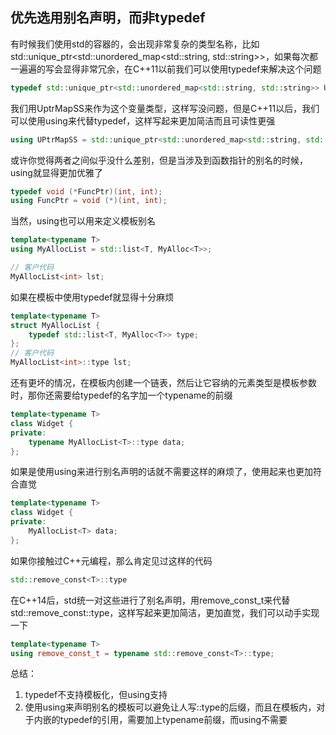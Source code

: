 ## 优先选用别名声明，而非typedef
有时候我们使用std的容器的，会出现非常复杂的类型名称，比如std::unique_ptr<std::unordered_map<std::string, std::string>>，如果每次都一遍遍的写会显得非常冗余，在C++11以前我们可以使用typedef来解决这个问题
```cpp
typedef std::unique_ptr<std::unordered_map<std::string, std::string>> UPtrMapSS;
```
我们用UptrMapSS来作为这个变量类型，这样写没问题，但是C++11以后，我们可以使用using来代替typedef，这样写起来更加简洁而且可读性更强
```cpp
using UPtrMapSS = std::unique_ptr<std::unordered_map<std::string, std::string>>;
```

或许你觉得两者之间似乎没什么差别，但是当涉及到函数指针的别名的时候，using就显得更加优雅了
```cpp
typedef void (*FuncPtr)(int, int);
using FuncPtr = void (*)(int, int);
```
当然，using也可以用来定义模板别名
```cpp
template<typename T>
using MyAllocList = std::list<T, MyAlloc<T>>;

// 客户代码
MyAllocList<int> lst;
```
如果在模板中使用typedef就显得十分麻烦
```cpp
template<typename T>
struct MyAllocList {
	typedef std::list<T, MyAlloc<T>> type;
};
// 客户代码
MyAllocList<int>::type lst;
```
还有更坏的情况，在模板内创建一个链表，然后让它容纳的元素类型是模板参数时，那你还需要给typedef的名字加一个typename的前缀
```cpp
template<typename T>
class Widget {
private:
	typename MyAllocList<T>::type data;
};
```

如果是使用using来进行别名声明的话就不需要这样的麻烦了，使用起来也更加符合直觉
```cpp
template<typename T>
class Widget {
private:
	MyAllocList<T> data;
};
```
如果你接触过C++元编程，那么肯定见过这样的代码
```cpp
std::remove_const<T>::type
```
在C++14后，std统一对这些进行了别名声明，用remove_const_t来代替std::remove_const<T>::type，这样写起来更加简洁，更加直觉，我们可以动手实现一下
```cpp
template<typename T>
using remove_const_t = typename std::remove_const<T>::type;
```

总结：
1. typedef不支持模板化，但using支持
2. 使用using来声明别名的模板可以避免让人写::type的后缀，而且在模板内，对于内嵌的typedef的引用，需要加上typename前缀，而using不需要